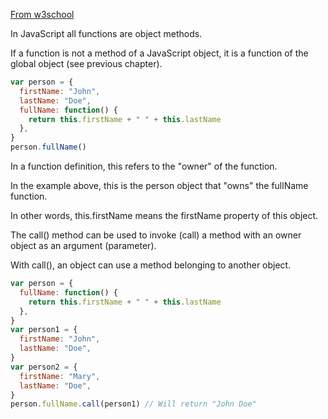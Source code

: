 [From w3school](https://www.w3schools.com/js/js_function_call.asp)

In JavaScript all functions are object methods.

If a function is not a method of a JavaScript object, it is a function of the global object (see previous chapter).

```js
var person = {
  firstName: "John",
  lastName: "Doe",
  fullName: function() {
    return this.firstName + " " + this.lastName
  },
}
person.fullName()
```

In a function definition, this refers to the "owner" of the function.

In the example above, this is the person object that "owns" the fullName function.

In other words, this.firstName means the firstName property of this object.

The call() method can be used to invoke (call) a method with an owner object as an argument (parameter).

With call(), an object can use a method belonging to another object.

```js
var person = {
  fullName: function() {
    return this.firstName + " " + this.lastName
  },
}
var person1 = {
  firstName: "John",
  lastName: "Doe",
}
var person2 = {
  firstName: "Mary",
  lastName: "Doe",
}
person.fullName.call(person1) // Will return "John Doe"
```
